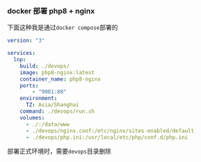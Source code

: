 ### docker 部署 php8 + nginx

下面这种我是通过`docker compose`部署的

```yaml
version: "3"

services:
  lnp:
    build: ./devops/
    image: php8-nginx:latest
    container_name: php8-nginx
    ports:
        - "9001:80"
    environment:
      TZ: Asia/Shanghai
    command: ./devops/run.sh
    volumes:
      - ./:/data/www
      - ./devops/nginx.conf:/etc/nginx/sites-enabled/default
      - ./devops/php.ini:/usr/local/etc/php/conf.d/php.ini
```

部署正式环境时，需要`devops`目录删除